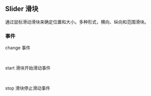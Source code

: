 <div class="demo-header">
<p class="overviewicon">
  <span class="wapi-business-slider"/>
</p>

## Slider 滑块

<nova-uxlink widget-name="Slider"></nova-uxlink>

通过鼠标滑动滑块来确定位置和大小。多种形式，横向、纵向和范围滑块。
</div>

### 事件

<p>change 事件</p>

<nova-demo-view link="slider/slider-event-change"></nova-demo-view>

<br>

<p>start 滑块开始滑动事件</p>

<nova-demo-view link="slider/slider-event-start"></nova-demo-view>

<br>

<p>stop 滑块停止滑动事件</p>

<nova-demo-view link="slider/slider-event-stop"></nova-demo-view>

<br>
